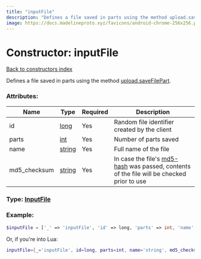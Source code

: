 ```yaml
---
title: "inputFile"
description: "Defines a file saved in parts using the method upload.saveFilePart."
image: https://docs.madelineproto.xyz/favicons/android-chrome-256x256.png
---
```

# Constructor: inputFile  
[Back to constructors index](index.md)



Defines a file saved in parts using the method [upload.saveFilePart](../methods/upload.saveFilePart.md).

### Attributes:

| Name     |    Type       | Required | Description |
|----------|---------------|----------|-------------|
|id|[long](../types/long.md) | Yes|Random file identifier created by the client|
|parts|[int](../types/int.md) | Yes|Number of parts saved|
|name|[string](../types/string.md) | Yes|Full name of the file|
|md5\_checksum|[string](../types/string.md) | Yes|In case the file's [md5-hash](https://en.wikipedia.org/wiki/MD5#MD5_hashes) was passed, contents of the file will be checked prior to use|



### Type: [InputFile](../types/InputFile.md)


### Example:

```php
$inputFile = ['_' => 'inputFile', 'id' => long, 'parts' => int, 'name' => 'string', 'md5_checksum' => 'string'];
```  


Or, if you're into Lua:

```lua
inputFile={_='inputFile', id=long, parts=int, name='string', md5_checksum='string'}

```


